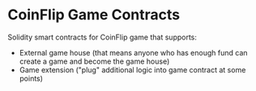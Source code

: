# CoinFlip Game Contracts

Solidity smart contracts for CoinFlip game that supports:
- External game house (that means anyone who has enough fund can create a game and become the game house)
- Game extension ("plug" additional logic into game contract at some points)

